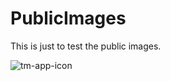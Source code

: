 # PublicImages

This is just to test the public images. 

![tm-app-icon](https://github.com/user-attachments/assets/a45c880b-5972-485f-8f18-ccb157bae44c)

